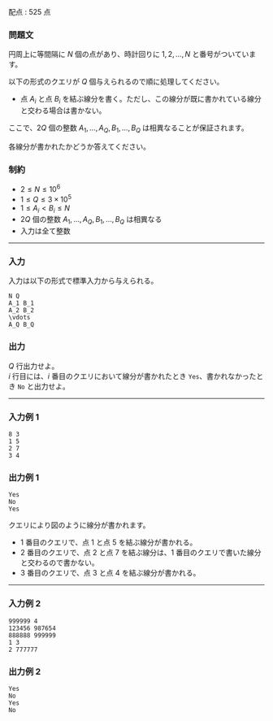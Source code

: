 配点 : $525$ 点

### 問題文

円周上に等間隔に $N$ 個の点があり、時計回りに $1,2,\dots,N$ と番号がついています。

以下の形式のクエリが $Q$ 個与えられるので順に処理してください。

  * 点 $A_i$ と点 $B_i$ を結ぶ線分を書く。ただし、この線分が既に書かれている線分と交わる場合は書かない。



ここで、$2Q$ 個の整数 $A_1,\ldots,A_Q,B_1,\ldots,B_Q$ は相異なることが保証されます。

各線分が書かれたかどうか答えてください。

### 制約

  * $2 \leq N \leq 10^6$
  * $1 \leq Q \leq 3\times 10^5$
  * $1 \leq A_i < B_i \leq N$
  * $2Q$ 個の整数 $A_1,\ldots,A_Q,B_1,\ldots,B_Q$ は相異なる
  * 入力は全て整数



* * *

### 入力

入力は以下の形式で標準入力から与えられる。
    
    
    N Q
    A_1 B_1
    A_2 B_2
    \vdots
    A_Q B_Q

### 出力

$Q$ 行出力せよ。  
$i$ 行目には、$i$ 番目のクエリにおいて線分が書かれたとき `Yes`、書かれなかったとき `No` と出力せよ。

* * *

### 入力例 1
    
    
    8 3
    1 5
    2 7
    3 4

### 出力例 1
    
    
    Yes
    No
    Yes

クエリにより図のように線分が書かれます。

  * $1$ 番目のクエリで、点 $1$ と点 $5$ を結ぶ線分が書かれる。
  * $2$ 番目のクエリで、点 $2$ と点 $7$ を結ぶ線分は、$1$ 番目のクエリで書いた線分と交わるので書かない。
  * $3$ 番目のクエリで、点 $3$ と点 $4$ を結ぶ線分が書かれる。



* * *

### 入力例 2
    
    
    999999 4
    123456 987654
    888888 999999
    1 3
    2 777777

### 出力例 2
    
    
    Yes
    No
    Yes
    No